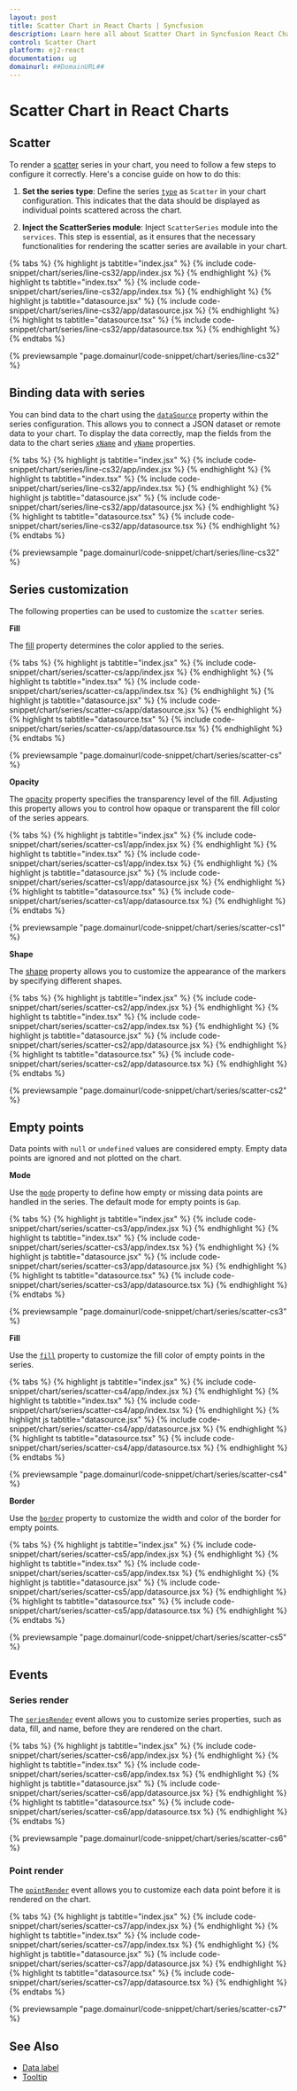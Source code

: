 ```yaml
---
layout: post
title: Scatter Chart in React Charts | Syncfusion
description: Learn here all about Scatter Chart in Syncfusion React Charts component of Syncfusion Essential JS 2 and more.
control: Scatter Chart 
platform: ej2-react
documentation: ug
domainurl: ##DomainURL##
---
```


# Scatter Chart in React Charts

## Scatter

To render a [scatter](https://www.syncfusion.com/react-components/react-charts/chart-types/scatter-chart) series in your chart, you need to follow a few steps to configure it correctly. Here's a concise guide on how to do this:

1. **Set the series type**: Define the series [`type`](https://ej2.syncfusion.com/react/documentation/api/chart/seriesModel/#type) as `Scatter` in your chart configuration. This indicates that the data should be displayed as individual points scattered across the chart.

2. **Inject the ScatterSeries module**: Inject `ScatterSeries` module into the `services`. This step is essential, as it ensures that the necessary functionalities for rendering the scatter series are available in your chart.

{% tabs %}
{% highlight js tabtitle="index.jsx" %}
{% include code-snippet/chart/series/line-cs32/app/index.jsx %}
{% endhighlight %}
{% highlight ts tabtitle="index.tsx" %}
{% include code-snippet/chart/series/line-cs32/app/index.tsx %}
{% endhighlight %}
{% highlight js tabtitle="datasource.jsx" %}
{% include code-snippet/chart/series/line-cs32/app/datasource.jsx %}
{% endhighlight %}
{% highlight ts tabtitle="datasource.tsx" %}
{% include code-snippet/chart/series/line-cs32/app/datasource.tsx %}
{% endhighlight %}
{% endtabs %}

{% previewsample "page.domainurl/code-snippet/chart/series/line-cs32" %}

## Binding data with series

You can bind data to the chart using the [`dataSource`](https://ej2.syncfusion.com/react/documentation/api/chart/seriesModel/#datasource) property within the series configuration. This allows you to connect a JSON dataset or remote data to your chart. To display the data correctly, map the fields from the data to the chart series [`xName`](https://ej2.syncfusion.com/react/documentation/api/chart/seriesModel/#xname) and [`yName`](https://ej2.syncfusion.com/react/documentation/api/chart/seriesModel/#yname) properties.

{% tabs %}
{% highlight js tabtitle="index.jsx" %}
{% include code-snippet/chart/series/line-cs32/app/index.jsx %}
{% endhighlight %}
{% highlight ts tabtitle="index.tsx" %}
{% include code-snippet/chart/series/line-cs32/app/index.tsx %}
{% endhighlight %}
{% highlight js tabtitle="datasource.jsx" %}
{% include code-snippet/chart/series/line-cs32/app/datasource.jsx %}
{% endhighlight %}
{% highlight ts tabtitle="datasource.tsx" %}
{% include code-snippet/chart/series/line-cs32/app/datasource.tsx %}
{% endhighlight %}
{% endtabs %}

{% previewsample "page.domainurl/code-snippet/chart/series/line-cs32" %}

## Series customization

The following properties can be used to customize the `scatter` series.

**Fill**

The [fill](https://ej2.syncfusion.com/react/documentation/api/chart/seriesModel/#fill) property determines the color applied to the series.

{% tabs %}
{% highlight js tabtitle="index.jsx" %}
{% include code-snippet/chart/series/scatter-cs/app/index.jsx %}
{% endhighlight %}
{% highlight ts tabtitle="index.tsx" %}
{% include code-snippet/chart/series/scatter-cs/app/index.tsx %}
{% endhighlight %}
{% highlight js tabtitle="datasource.jsx" %}
{% include code-snippet/chart/series/scatter-cs/app/datasource.jsx %}
{% endhighlight %}
{% highlight ts tabtitle="datasource.tsx" %}
{% include code-snippet/chart/series/scatter-cs/app/datasource.tsx %}
{% endhighlight %}
{% endtabs %}

{% previewsample "page.domainurl/code-snippet/chart/series/scatter-cs" %}

**Opacity**

The [opacity](https://ej2.syncfusion.com/react/documentation/api/chart/seriesModel/#opacity) property specifies the transparency level of the fill. Adjusting this property allows you to control how opaque or transparent the fill color of the series appears.

{% tabs %}
{% highlight js tabtitle="index.jsx" %}
{% include code-snippet/chart/series/scatter-cs1/app/index.jsx %}
{% endhighlight %}
{% highlight ts tabtitle="index.tsx" %}
{% include code-snippet/chart/series/scatter-cs1/app/index.tsx %}
{% endhighlight %}
{% highlight js tabtitle="datasource.jsx" %}
{% include code-snippet/chart/series/scatter-cs1/app/datasource.jsx %}
{% endhighlight %}
{% highlight ts tabtitle="datasource.tsx" %}
{% include code-snippet/chart/series/scatter-cs1/app/datasource.tsx %}
{% endhighlight %}
{% endtabs %}

{% previewsample "page.domainurl/code-snippet/chart/series/scatter-cs1" %}

**Shape**

The [shape](https://ej2.syncfusion.com/react/documentation/api/chart/markerSettings/#shape) property allows you to customize the appearance of the markers by specifying different shapes.

{% tabs %}
{% highlight js tabtitle="index.jsx" %}
{% include code-snippet/chart/series/scatter-cs2/app/index.jsx %}
{% endhighlight %}
{% highlight ts tabtitle="index.tsx" %}
{% include code-snippet/chart/series/scatter-cs2/app/index.tsx %}
{% endhighlight %}
{% highlight js tabtitle="datasource.jsx" %}
{% include code-snippet/chart/series/scatter-cs2/app/datasource.jsx %}
{% endhighlight %}
{% highlight ts tabtitle="datasource.tsx" %}
{% include code-snippet/chart/series/scatter-cs2/app/datasource.tsx %}
{% endhighlight %}
{% endtabs %}

{% previewsample "page.domainurl/code-snippet/chart/series/scatter-cs2" %}

## Empty points

Data points with `null` or `undefined` values are considered empty. Empty data points are ignored and not plotted on the chart.

**Mode**

Use the [`mode`](https://ej2.syncfusion.com/react/documentation/api/accumulation-chart/emptyPointSettingsModel/#mode) property to define how empty or missing data points are handled in the series. The default mode for empty points is `Gap`.

{% tabs %}
{% highlight js tabtitle="index.jsx" %}
{% include code-snippet/chart/series/scatter-cs3/app/index.jsx %}
{% endhighlight %}
{% highlight ts tabtitle="index.tsx" %}
{% include code-snippet/chart/series/scatter-cs3/app/index.tsx %}
{% endhighlight %}
{% highlight js tabtitle="datasource.jsx" %}
{% include code-snippet/chart/series/scatter-cs3/app/datasource.jsx %}
{% endhighlight %}
{% highlight ts tabtitle="datasource.tsx" %}
{% include code-snippet/chart/series/scatter-cs3/app/datasource.tsx %}
{% endhighlight %}
{% endtabs %}

{% previewsample "page.domainurl/code-snippet/chart/series/scatter-cs3" %}

**Fill**

Use the [`fill`](https://ej2.syncfusion.com/react/documentation/api/accumulation-chart/emptyPointSettingsModel/#fill) property to customize the fill color of empty points in the series.

{% tabs %}
{% highlight js tabtitle="index.jsx" %}
{% include code-snippet/chart/series/scatter-cs4/app/index.jsx %}
{% endhighlight %}
{% highlight ts tabtitle="index.tsx" %}
{% include code-snippet/chart/series/scatter-cs4/app/index.tsx %}
{% endhighlight %}
{% highlight js tabtitle="datasource.jsx" %}
{% include code-snippet/chart/series/scatter-cs4/app/datasource.jsx %}
{% endhighlight %}
{% highlight ts tabtitle="datasource.tsx" %}
{% include code-snippet/chart/series/scatter-cs4/app/datasource.tsx %}
{% endhighlight %}
{% endtabs %}

{% previewsample "page.domainurl/code-snippet/chart/series/scatter-cs4" %}

**Border**

Use the [`border`](https://ej2.syncfusion.com/react/documentation/api/accumulation-chart/emptyPointSettingsModel/#border) property to customize the width and color of the border for empty points.

{% tabs %}
{% highlight js tabtitle="index.jsx" %}
{% include code-snippet/chart/series/scatter-cs5/app/index.jsx %}
{% endhighlight %}
{% highlight ts tabtitle="index.tsx" %}
{% include code-snippet/chart/series/scatter-cs5/app/index.tsx %}
{% endhighlight %}
{% highlight js tabtitle="datasource.jsx" %}
{% include code-snippet/chart/series/scatter-cs5/app/datasource.jsx %}
{% endhighlight %}
{% highlight ts tabtitle="datasource.tsx" %}
{% include code-snippet/chart/series/scatter-cs5/app/datasource.tsx %}
{% endhighlight %}
{% endtabs %}

{% previewsample "page.domainurl/code-snippet/chart/series/scatter-cs5" %}

## Events

### Series render

The [`seriesRender`](https://ej2.syncfusion.com/react/documentation/api/chart/iSeriesRenderEventArgs/) event allows you to customize series properties, such as data, fill, and name, before they are rendered on the chart.

{% tabs %}
{% highlight js tabtitle="index.jsx" %}
{% include code-snippet/chart/series/scatter-cs6/app/index.jsx %}
{% endhighlight %}
{% highlight ts tabtitle="index.tsx" %}
{% include code-snippet/chart/series/scatter-cs6/app/index.tsx %}
{% endhighlight %}
{% highlight js tabtitle="datasource.jsx" %}
{% include code-snippet/chart/series/scatter-cs6/app/datasource.jsx %}
{% endhighlight %}
{% highlight ts tabtitle="datasource.tsx" %}
{% include code-snippet/chart/series/scatter-cs6/app/datasource.tsx %}
{% endhighlight %}
{% endtabs %}

{% previewsample "page.domainurl/code-snippet/chart/series/scatter-cs6" %}

### Point render

The [`pointRender`](https://ej2.syncfusion.com/react/documentation/api/chart/iPointRenderEventArgs/) event allows you to customize each data point before it is rendered on the chart.

{% tabs %}
{% highlight js tabtitle="index.jsx" %}
{% include code-snippet/chart/series/scatter-cs7/app/index.jsx %}
{% endhighlight %}
{% highlight ts tabtitle="index.tsx" %}
{% include code-snippet/chart/series/scatter-cs7/app/index.tsx %}
{% endhighlight %}
{% highlight js tabtitle="datasource.jsx" %}
{% include code-snippet/chart/series/scatter-cs7/app/datasource.jsx %}
{% endhighlight %}
{% highlight ts tabtitle="datasource.tsx" %}
{% include code-snippet/chart/series/scatter-cs7/app/datasource.tsx %}
{% endhighlight %}
{% endtabs %}

{% previewsample "page.domainurl/code-snippet/chart/series/scatter-cs7" %}

## See Also

* [Data label](./data-labels/)
* [Tooltip](./tool-tip/)
